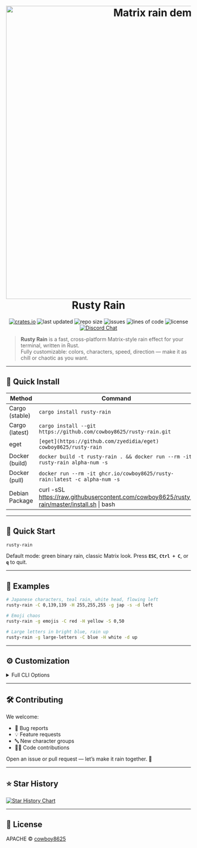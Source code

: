 <h1 align="center">
  <br>
  <img src="https://user-images.githubusercontent.com/43012445/105452071-411e4880-5c43-11eb-8ae2-4de61f310bf9.gif" alt="Matrix rain demo" width="800">
  <br>
  Rusty Rain
  <br>
</h1>

<p align="center">
<a href="https://crates.io/crates/rusty-rain"><img alt="crates.io" src="https://img.shields.io/crates/v/rusty-rain.svg"></a>
<img alt="last updated" src="https://img.shields.io/github/last-commit/cowboy8625/rusty-rain">
<img alt="repo size" src="https://img.shields.io/github/repo-size/cowboy8625/rusty-rain">
<img alt="issues" src="https://img.shields.io/github/issues/cowboy8625/rusty-rain">
<img alt="lines of code" src="https://img.shields.io/tokei/lines/github/cowboy8625/rusty-rain">
<img alt="license" src="https://img.shields.io/badge/License-MIT-blue.svg">
<a href="https://discord.gg/KwnGX8P"><img alt="Discord Chat" src="https://img.shields.io/discord/509849754155614230"></a>
</p>

> **Rusty Rain** is a fast, cross-platform Matrix-style rain effect for your terminal, written in Rust.  
> Fully customizable: colors, characters, speed, direction — make it as chill or chaotic as you want.

---

## 🚀 Quick Install

| Method         | Command                                                                                     |
| -------------- | ------------------------------------------------------------------------------------------- |
| Cargo (stable) | `cargo install rusty-rain`                                                                  |
| Cargo (latest) | `cargo install --git https://github.com/cowboy8625/rusty-rain.git`                          |
| eget           | `[eget](https://github.com/zyedidia/eget) cowboy8625/rusty-rain`                            |
| Docker (build) | `docker build -t rusty-rain . && docker run --rm -it rusty-rain alpha-num -s`               |
| Docker (pull)  | `docker run --rm -it ghcr.io/cowboy8625/rusty-rain:latest -c alpha-num -s`                  |
| Debian Package | curl -sSL https://raw.githubusercontent.com/cowboy8625/rusty-rain/master/install.sh \| bash |

---

## 🎯 Quick Start

```bash
rusty-rain
```

Default mode: green binary rain, classic Matrix look.
Press **`ESC`**, **`Ctrl + C`**, or **`q`** to quit.

---

## 🎨 Examples

```bash
# Japanese characters, teal rain, white head, flowing left
rusty-rain -C 0,139,139 -H 255,255,255 -g jap -s -d left

# Emoji chaos
rusty-rain -g emojis -C red -H yellow -S 0,50

# Large letters in bright blue, rain up
rusty-rain -g large-letters -C blue -H white -d up
```

---

## ⚙️ Customization

<details>
<summary>Full CLI Options</summary>

```
Cross platform CMatrix like program.

Usage: rusty-rain [OPTIONS]

Options:
  -s, --shade


  -g, --group <GROUP>
          Set what kind of characters are printed as rain.
          OPTIONS:
              all            - This shows most of the Character Groups all at once.
              alphalow       - Lower Case Alphabet Characters
              alphaup        - Upper Case Alphabet Characters
              arrow          - Arrow Emojis or Fancy Characters
              bin            - All Ones and Zeros
              cards          - Playing Cards
              clock          - 🕑
              crab           - 🦀
              dominosh       - 🀽
              dominosv       - 🁫
              earth          - 🌎
              emojis         - This is just a bunch of random Emojis
              jap            - Japanese Characters
              large-letters  - Cool Looking Large Letters
              moon           - 🌕
              num            - Good ol fashion Numbers
              numbered-balls - These are like pool balls
              numbered-cubes - These are like the pool balls but just cubes
              plants         - Plants of sorts
              smile          - 😃
              shapes         - Squares and Circles of a few colors


          [default: bin]

  -C, --color <COLOR>
          Set color of Rain with color string name or tuple
          OPTIONS:
              white,
              red,
              blue,
              green,
              r,g,b


          [default: green]

  -H, --head <HEAD>
          Set the color of the first char in Rain.
          OPTIONS:
              white,
              red,
              blue,
              green,
              r,g,b


          [default: white]

  -d, --direction <DIRECTION>
          Set the direction of the Rain.
          Default is set to down/south
          OPTIONS:
              up or north,
              down or south,
              left or west,
              right or east


          [default: south]

  -S, --speed <SPEED>
          [default: 0,200]

  -h, --help
          Print help (see a summary with '-h')

  -V, --version
          Print version
```

</details>

---

## 🛠 Contributing

We welcome:

- 🐛 Bug reports
- 💡 Feature requests
- 🔤 New character groups
- 🧑‍💻 Code contributions

Open an issue or pull request — let’s make it rain together. 🤣

---

## ⭐ Star History

<a href="https://star-history.com/#cowboy8625/rusty-rain&Date">
  <picture>
    <source media="(prefers-color-scheme: dark)" srcset="https://api.star-history.com/svg?repos=cowboy8625/rusty-rain&type=Date&theme=dark" />
    <source media="(prefers-color-scheme: light)" srcset="https://api.star-history.com/svg?repos=cowboy8625/rusty-rain&type=Date" />
    <img alt="Star History Chart" src="https://api.star-history.com/svg?repos=cowboy8625/rusty-rain&type=Date" />
  </picture>
</a>

---

## 📜 License

APACHE © [cowboy8625](https://github.com/cowboy8625)
